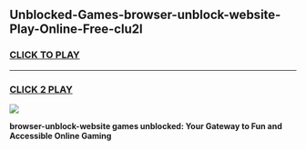 
## Unblocked-Games-browser-unblock-website-Play-Online-Free-clu2l
<h3>
<a href="https://premium76.site?title=browser-unblock-website&ref=26A">CLICK TO PLAY</a></h3>
<hr>

<h3>
<a href="https://premium76.site?title=browser-unblock-website&ref=26A">CLICK 2 PLAY</a>
  
</h3>

<a href="https://premium76.site?title=browser-unblock-website&ref=26A"><img src="https://clearcache.store/games.png"></a>


**browser-unblock-website games unblocked: Your Gateway to Fun and Accessible Online Gaming**
